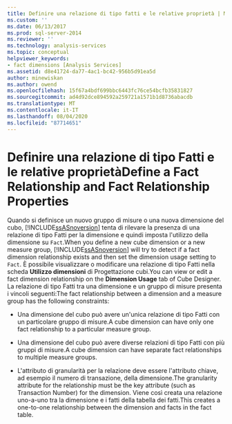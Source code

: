```yaml
---
title: Definire una relazione di tipo fatti e le relative proprietà | Microsoft Docs
ms.custom: ''
ms.date: 06/13/2017
ms.prod: sql-server-2014
ms.reviewer: ''
ms.technology: analysis-services
ms.topic: conceptual
helpviewer_keywords:
- fact dimensions [Analysis Services]
ms.assetid: d8e41724-da77-4ac1-bc42-956b5d91ea5d
author: minewiskan
ms.author: owend
ms.openlocfilehash: 15f67a4bdf699bbc6443fc76ce54bcfb35831827
ms.sourcegitcommit: ad4d92dce894592a259721a1571b1d8736abacdb
ms.translationtype: MT
ms.contentlocale: it-IT
ms.lasthandoff: 08/04/2020
ms.locfileid: "87714651"
---
```

# <a name="define-a-fact-relationship-and-fact-relationship-properties"></a><span data-ttu-id="6e111-102">Definire una relazione di tipo Fatti e le relative proprietà</span><span class="sxs-lookup"><span data-stu-id="6e111-102">Define a Fact Relationship and Fact Relationship Properties</span></span>
  <span data-ttu-id="6e111-103">Quando si definisce un nuovo gruppo di misure o una nuova dimensione del cubo, [!INCLUDE[ssASnoversion](../../includes/ssasnoversion-md.md)] tenta di rilevare la presenza di una relazione di tipo Fatti per la dimensione e quindi imposta l'utilizzo della dimensione su `Fact`.</span><span class="sxs-lookup"><span data-stu-id="6e111-103">When you define a new cube dimension or a new measure group, [!INCLUDE[ssASnoversion](../../includes/ssasnoversion-md.md)] will try to detect if a fact dimension relationship exists and then set the dimension usage setting to `Fact`.</span></span> <span data-ttu-id="6e111-104">È possibile visualizzare o modificare una relazione di tipo Fatti nella scheda **Utilizzo dimensioni** di Progettazione cubi.</span><span class="sxs-lookup"><span data-stu-id="6e111-104">You can view or edit a fact dimension relationship on the **Dimension Usage** tab of Cube Designer.</span></span> <span data-ttu-id="6e111-105">La relazione di tipo Fatti tra una dimensione e un gruppo di misure presenta i vincoli seguenti:</span><span class="sxs-lookup"><span data-stu-id="6e111-105">The fact relationship between a dimension and a measure group has the following constraints:</span></span>  
  
-   <span data-ttu-id="6e111-106">Una dimensione del cubo può avere un'unica relazione di tipo Fatti con un particolare gruppo di misure.</span><span class="sxs-lookup"><span data-stu-id="6e111-106">A cube dimension can have only one fact relationship to a particular measure group.</span></span>  
  
-   <span data-ttu-id="6e111-107">Una dimensione del cubo può avere diverse relazioni di tipo Fatti con più gruppi di misure.</span><span class="sxs-lookup"><span data-stu-id="6e111-107">A cube dimension can have separate fact relationships to multiple measure groups.</span></span>  
  
-   <span data-ttu-id="6e111-108">L'attributo di granularità per la relazione deve essere l'attributo chiave, ad esempio il numero di transazione, della dimensione.</span><span class="sxs-lookup"><span data-stu-id="6e111-108">The granularity attribute for the relationship must be the key attribute (such as Transaction Number) for the dimension.</span></span> <span data-ttu-id="6e111-109">Viene così creata una relazione uno-a-uno tra la dimensione e i fatti della tabella dei fatti.</span><span class="sxs-lookup"><span data-stu-id="6e111-109">This creates a one-to-one relationship between the dimension and facts in the fact table.</span></span>  
  
  
